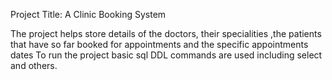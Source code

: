  Project Title: A Clinic Booking System

 The project helps store details of the doctors, their specialities ,the patients that have so far booked for appointments and the specific appointments dates
  To run the project basic sql DDL commands are used including  select and others.
 
